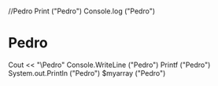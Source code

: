 ### 

//Pedro
Print ("Pedro")
Console.log ("Pedro")
<h1> Pedro </h1>
Cout << "\Pedro"
Console.WriteLine ("Pedro")
Printf ("Pedro")
System.out.Println ("Pedro")
$myarray ("Pedro")
